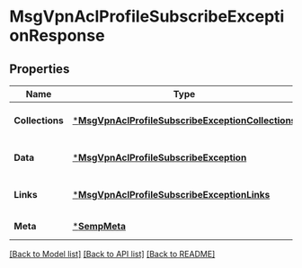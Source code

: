 # MsgVpnAclProfileSubscribeExceptionResponse

## Properties
Name | Type | Description | Notes
------------ | ------------- | ------------- | -------------
**Collections** | [***MsgVpnAclProfileSubscribeExceptionCollections**](MsgVpnAclProfileSubscribeExceptionCollections.md) |  | [optional] [default to null]
**Data** | [***MsgVpnAclProfileSubscribeException**](MsgVpnAclProfileSubscribeException.md) |  | [optional] [default to null]
**Links** | [***MsgVpnAclProfileSubscribeExceptionLinks**](MsgVpnAclProfileSubscribeExceptionLinks.md) |  | [optional] [default to null]
**Meta** | [***SempMeta**](SempMeta.md) |  | [default to null]

[[Back to Model list]](../README.md#documentation-for-models) [[Back to API list]](../README.md#documentation-for-api-endpoints) [[Back to README]](../README.md)

